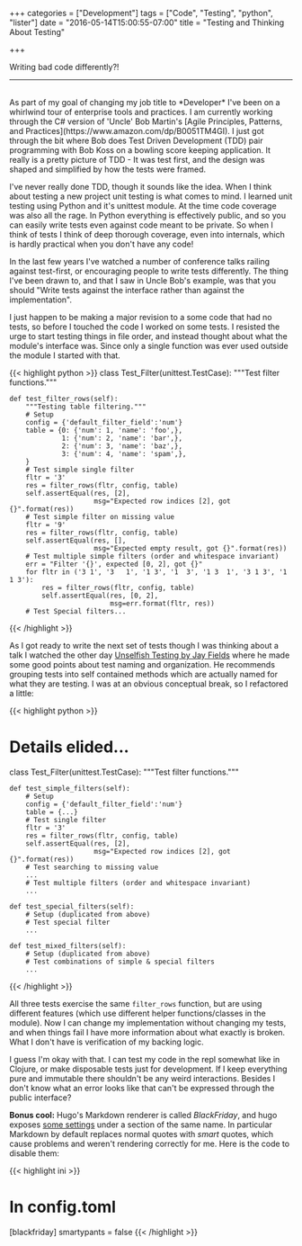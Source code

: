 +++
categories = ["Development"]
tags = ["Code", "Testing", "python", "lister"]
date = "2016-05-14T15:00:55-07:00"
title = "Testing and Thinking About Testing"

+++

Writing bad code differently?!
<!--more-->
<hr/><br/>
As part of my goal of changing my job title to *Developer* I've been on a
whirlwind tour of enterprise tools and practices. I am currently working through
the C# version of 'Uncle' Bob Martin's
[Agile Principles, Patterns, and Practices](https://www.amazon.com/dp/B0051TM4GI).
I just got through the bit where Bob does Test Driven Development (TDD) pair
programming with Bob Koss on a bowling score keeping application. It really
is a pretty picture of TDD - It was test first, and the design was shaped and
simplified by how the tests were framed.

I've never really done TDD, though it sounds like the idea. When I think about
testing a new project unit testing is what comes to mind. I learned unit testing
using Python and it's unittest module. At the time code coverage was also all
the rage. In Python everything is effectively public, and so you can easily
write tests even against code meant to be private. So when I think of tests I
think of deep thorough coverage, even into internals, which is hardly practical
when you don't have any code!

In the last few years I've watched a number of conference talks railing against
test-first, or encouraging people to write tests differently. The thing I've
been drawn to, and that I saw in Uncle Bob's example, was that you should "Write
tests against the interface rather than against the implementation".

I just happen to be making a major revision to a some code that had no tests,
so before I touched the code I worked on some tests. I resisted the urge
to start testing things in file order, and instead thought about what the
module's interface was. Since only a single function was ever used outside the
module I started with that.

{{< highlight python >}}
class Test_Filter(unittest.TestCase):
    """Test filter functions."""

    def test_filter_rows(self):
        """Testing table filtering."""
        # Setup
        config = {'default_filter_field':'num'}
        table = {0: {'num': 1, 'name': 'foo',},
                 1: {'num': 2, 'name': 'bar',},
                 2: {'num': 3, 'name': 'baz',},
                 3: {'num': 4, 'name': 'spam',},
        }
        # Test simple single filter
        fltr = '3'
        res = filter_rows(fltr, config, table)
        self.assertEqual(res, [2],
                         msg="Expected row indices [2], got {}".format(res))
        # Test simple filter on missing value
        fltr = '9'
        res = filter_rows(fltr, config, table)
        self.assertEqual(res, [],
                         msg="Expected empty result, got {}".format(res))
        # Test multiple simple filters (order and whitespace invariant)
        err = "Filter '{}', expected [0, 2], got {}"
        for fltr in ('3 1', '3   1', '1 3', '1  3', '1 3  1', '3 1 3', '1 1 3'):
            res = filter_rows(fltr, config, table)
            self.assertEqual(res, [0, 2],
                             msg=err.format(fltr, res))
        # Test Special filters...
{{< /highlight >}}

As I got ready to write the next set of tests though I was thinking about a talk
I watched the other day [Unselfish Testing by Jay Fields](https://www.youtube.com/watch?v=f9eu4mMOtN4)
where he made some good points about test naming and organization. He recommends
grouping tests into self contained methods which are actually named for what
they are testing. I was at an obvious conceptual break, so I refactored a little:

{{< highlight python >}}
# Details elided...
class Test_Filter(unittest.TestCase):
    """Test filter functions."""

    def test_simple_filters(self):
        # Setup
        config = {'default_filter_field':'num'}
        table = {...}
        # Test single filter
        fltr = '3'
        res = filter_rows(fltr, config, table)
        self.assertEqual(res, [2],
                         msg="Expected row indices [2], got {}".format(res))
        # Test searching to missing value
        ...
        # Test multiple filters (order and whitespace invariant)
        ...

    def test_special_filters(self):
        # Setup (duplicated from above)
        # Test special filter
        ...

    def test_mixed_filters(self):
        # Setup (duplicated from above)
        # Test combinations of simple & special filters
        ...
{{< /highlight >}}

All three tests exercise the same `filter_rows` function, but are using
different features (which use different helper functions/classes in the
module). Now I can change my implementation without changing my tests, and when
things fail I have more information about what exactly is broken. What I don't
have is verification of my backing logic.

I guess I'm okay with that. I can test my code in the repl somewhat like in
Clojure, or make disposable tests just for development. If I keep everything
pure and immutable there shouldn't be any weird interactions. Besides I don't
know what an error looks like that can't be expressed through the public
interface?

**Bonus cool:** Hugo's Markdown renderer is called *BlackFriday*, and hugo exposes
  [some settings](https://gohugo.io/overview/configuration#configure-blackfriday-rendering)
  under a section of the same name. In particular Markdown by default replaces
  normal quotes with *smart* quotes, which cause problems and weren't rendering
  correctly for me. Here is the code to disable them:
  
{{< highlight ini >}}
# In config.toml
[blackfriday]
    smartypants = false
{{< /highlight >}}